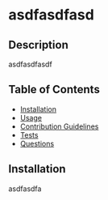 # asdfasdfasd

## Description

asdfasdfasdf

## Table of Contents

- [Installation](#installation)
- [Usage](#usage)
- [Contribution Guidelines](#contribution-guidelines)
- [Tests](#tests)
- [Questions](#questions)

## Installation

asdfasdfa


